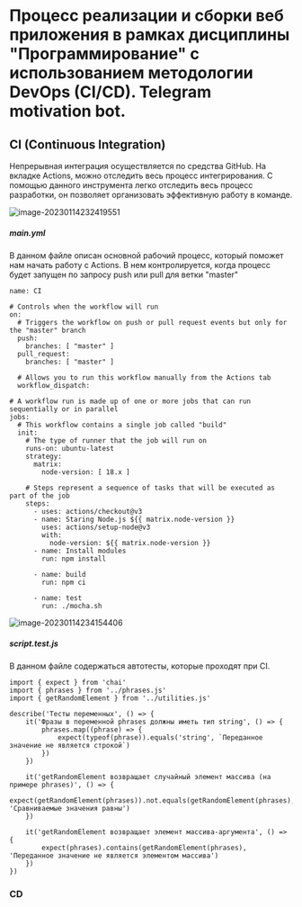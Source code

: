 # Процесс реализации и сборки веб приложения в рамках дисциплины "Программирование" с использованием методологии DevOps (CI/CD). Telegram motivation bot.

## CI (Continuous Integration)

Непрерывная интеграция осуществляется по средства GitHub. На вкладке Actions, можно отследить весь процесс интегрирования. С помощью данного инструмента легко отследить весь процесс разработки, он позволяет организовать эффективную работу в команде.

![image-20230114232419551](https://sun9-east.userapi.com/sun9-20/s/v1/ig2/7jq3RTBCJMeiBMmEDY0Vvi3UQxwJPJbgOczp5AAx5-kvRHdgsX0rPV3aXOUXlIiFPqhZmPUM5hwEPepbPvHAzyKh.jpg?size=738x1080&quality=96&type=album)



##### main.yml

В данном файле описан основной рабочий процесс, который поможет нам начать работу с Actions. В нем контролируется, когда процесс будет запущен по запросу push или pull для ветки "master"

```
name: CI

# Controls when the workflow will run
on:
  # Triggers the workflow on push or pull request events but only for the "master" branch
  push:
    branches: [ "master" ]
  pull_request:
    branches: [ "master" ]

  # Allows you to run this workflow manually from the Actions tab
  workflow_dispatch:

# A workflow run is made up of one or more jobs that can run sequentially or in parallel
jobs:
  # This workflow contains a single job called "build"
  init:
    # The type of runner that the job will run on
    runs-on: ubuntu-latest
    strategy:
      matrix:
        node-version: [ 18.x ]

    # Steps represent a sequence of tasks that will be executed as part of the job
    steps:
      - uses: actions/checkout@v3
      - name: Staring Node.js ${{ matrix.node-version }}
        uses: actions/setup-node@v3
        with:
          node-version: ${{ matrix.node-version }}
      - name: Install modules
        run: npm install

      - name: build
        run: npm ci

      - name: test
        run: ./mocha.sh

```

![image-20230114234154406](https://sun9-east.userapi.com/sun9-27/s/v1/ig2/iu8UvSLkrBh73p3B9bM3Ywq5X2B24sZZPHaEowuoulPNw0WNjT7KwP_hbPTqZH5vRezRgUnoe5GjoUOeLsJBNNUI.jpg?size=937x695&quality=96&type=album)



##### script.test.js

В данном файле содержаться автотесты, которые проходят при CI.

```
import { expect } from 'chai'
import { phrases } from '../phrases.js'
import { getRandomElement } from '../utilities.js'

describe('Тесты переменных', () => {
    it('Фразы в переменной phrases должны иметь тип string', () => {
        phrases.map((phrase) => {
            expect(typeof(phrase)).equals('string', `Переданное значение не является строкой`)
        })
    })

    it('getRandomElement возвращает случайный элемент массива (на примере phrases)', () => {
        expect(getRandomElement(phrases)).not.equals(getRandomElement(phrases), 'Сравниваемые значения равны')
    })

    it('getRandomElement возвращает элемент массива-аргумента', () => {
        expect(phrases).contains(getRandomElement(phrases), 'Переданное значение не является элементом массива')
    })
})

```

### CD




